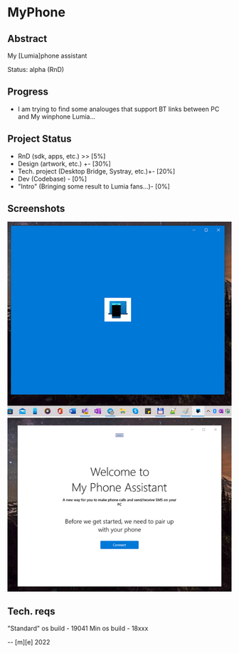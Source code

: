 # MyPhone

## Abstract
My [Lumia]phone assistant

Status: alpha (RnD)

## Progress 
- I am trying to find some analouges that support BT links between PC and My winphone Lumia...

## Project Status
- RnD (sdk, apps, etc.) >> [5%]
- Design (artwork, etc.) +- [30%]
- Tech. project (Desktop Bridge, Systray, etc.)+- [20%]
- Dev (Codebase) - [0%]
- "Intro" (Bringing some result to Lumia fans...)- [0%]


## Screenshots
![Shot 1](Images/shot1.png)
![Shot 2](Images/shot2.png)

## Tech. reqs
"Standard" os build - 19041
Min os build - 18xxx



-- [m][e] 2022 